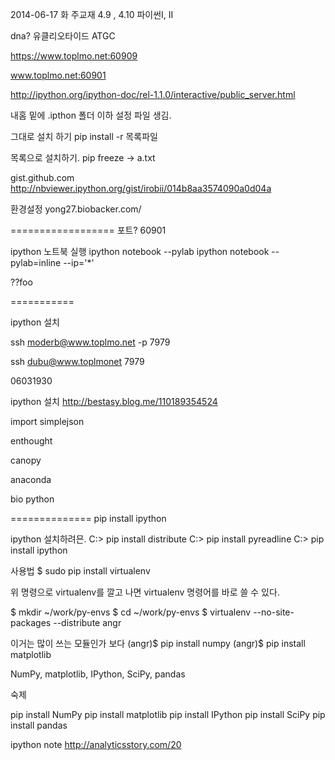 




2014-06-17 화
주교재 4.9 , 4.10 파이썬I, II

dna? 유클리오타이드
ATGC


https://www.toplmo.net:60909

www.toplmo.net:60901

http://ipython.org/ipython-doc/rel-1.1.0/interactive/public_server.html

내홈 밑에 .ipthon 폴더 이하 설정 파일 생김.

그대로 설치 하기
pip install -r 목록파일


목록으로 설치하기.
pip freeze -> a.txt

gist.github.com
http://nbviewer.ipython.org/gist/irobii/014b8aa3574090a0d04a

환경설정
yong27.biobacker.com/

==================
포트?
60901

ipython 노트북 실행
ipython notebook --pylab
ipython notebook --pylab=inline  --ip='*'

??foo


===========



ipython 설치

ssh moderb@www.toplmo.net -p 7979

ssh dubu@www.toplmonet 7979

06031930

ipython 설치
http://bestasy.blog.me/110189354524

import simplejson

enthought

canopy

anaconda


bio python


==============
pip install ipython

ipython 설치하려믄.
C:\> pip install distribute
C:\> pip install pyreadline
C:\> pip install ipython

사용법
$ sudo pip install virtualenv

위 명령으로 virtualenv를 깔고 나면 virtualenv 명령어를 바로 쓸 수 있다.

$ mkdir ~/work/py-envs
$ cd ~/work/py-envs
$ virtualenv --no-site-packages --distribute angr

이거는 많이 쓰는 모듈인가 보다
(angr)$ pip install numpy
(angr)$ pip install matplotlib


NumPy, matplotlib, IPython,
SciPy, pandas

숙제

pip install NumPy
pip install matplotlib
pip install IPython
pip install SciPy
pip install pandas

ipython note
http://analyticsstory.com/20
